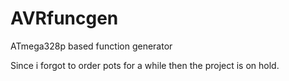 # AVRfuncgen
ATmega328p based function generator

Since i forgot to order pots for a while then the project is on hold.
